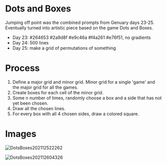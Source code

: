 # Dots and Boxes
Jumping off point was the combined prompts from Genuary days 23-25. Eventually turned into artistic piece based on the game Dots and Boxes. 
* Day 23: #264653 #2a9d8f #e9c46a #f4a261 #e76f51, no gradients
* Day 24: 500 lines
* Day 25: make a grid of permutations of something

# Process
1. Define a major grid and minor grid. Minor grid for a single 'game' and the major grid for all the games.
2. Create boxes for each cell of the minor grid.
3. Some n number of times, randomly choose a box and a side that has not yet been chosen.
4. Draw all the chosen lines.
5. For every box with all 4 chosen sides, draw a colored square.

# Images

![DotsBoxes202112522262](https://github.com/Somorovd/sumruv-generative-art/assets/18534469/9f2161c9-a9da-4182-b2d9-b6f12282dfa7)

![DotsBoxes202112604326](https://github.com/Somorovd/sumruv-generative-art/assets/18534469/6d29a2fc-ff75-4618-bc43-fab13808326d)
